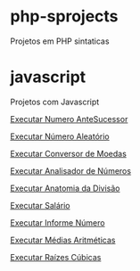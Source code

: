 # php-sprojects
Projetos em PHP sintaticas
# javascript
Projetos com Javascript

 <a href="https://philipepereira10.github.io/php-sprojects/d001(numeroantesucessor)/index.html"> Executar Numero AnteSucessor</a>

 <a href="https://philipepereira10.github.io/php-sprojects/d002(geradornumeroalea)/index.phps"> Executar Número Aleatório</a> 

  <a href="https://philipepereira10.github.io/php-sprojects/d003(conversormoedas)/index.html"> Executar Conversor de Moedas</a> 

<a href="https://philipepereira10.github.io/php-sprojects/d004(AnalisarNumero)/index.html"> Executar Analisador de Números</a> 

 <a href="https://philipepereira10.github.io/php-sprojects/d005(AnatomiaDivisao)/index.php"> Executar Anatomia da Divisão</a> 

 <a href="https://philipepereira10.github.io/php-sprojects/d006(InformeSalario)/index.php"> Executar Salário</a> 

 <a href="https://philipepereira10.github.io/php-sprojects/d007(InformeNumero)/index.phpl"> Executar Informe Número</a> 

 <a href="https://philipepereira10.github.io/php-sprojects/d008(MediasAritmrticas)/index.php"> Executar Médias Aritméticas</a> 

  <a href="https://philipepereira10.github.io/php-sprojects/d009(raizescubicas)/index.php"> Executar Raízes Cúbicas</a> 
 